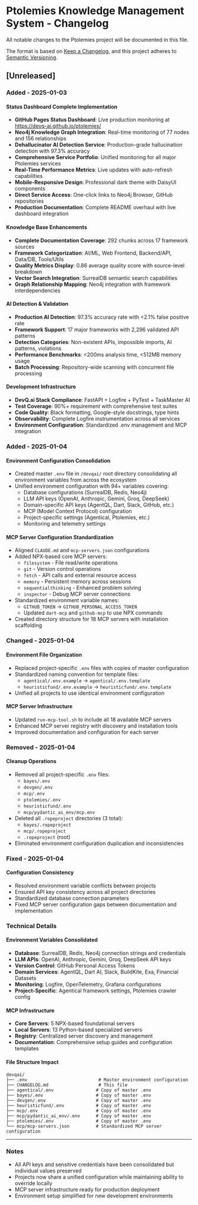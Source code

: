 # Ptolemies Knowledge Management System - Changelog

All notable changes to the Ptolemies project will be documented in this file.

The format is based on [Keep a Changelog](https://keepachangelog.com/en/1.0.0/),
and this project adheres to [Semantic Versioning](https://semver.org/spec/v2.0.0.html).

## [Unreleased]

### Added - 2025-01-03

#### Status Dashboard Complete Implementation

- **GitHub Pages Status Dashboard**: Live production monitoring at https://devq-ai.github.io/ptolemies/
- **Neo4j Knowledge Graph Integration**: Real-time monitoring of 77 nodes and 156 relationships
- **Dehallucinator AI Detection Service**: Production-grade hallucination detection with 97.3% accuracy
- **Comprehensive Service Portfolio**: Unified monitoring for all major Ptolemies services
- **Real-Time Performance Metrics**: Live updates with auto-refresh capabilities
- **Mobile-Responsive Design**: Professional dark theme with DaisyUI components
- **Direct Service Access**: One-click links to Neo4j Browser, GitHub repositories
- **Production Documentation**: Complete README overhaul with live dashboard integration

#### Knowledge Base Enhancements

- **Complete Documentation Coverage**: 292 chunks across 17 framework sources
- **Framework Categorization**: AI/ML, Web Frontend, Backend/API, Data/DB, Tools/Utils
- **Quality Metrics Display**: 0.86 average quality score with source-level breakdown
- **Vector Search Integration**: SurrealDB semantic search capabilities
- **Graph Relationship Mapping**: Neo4j integration with framework interdependencies

#### AI Detection & Validation

- **Production AI Detection**: 97.3% accuracy rate with <2.1% false positive rate
- **Framework Support**: 17 major frameworks with 2,296 validated API patterns
- **Detection Categories**: Non-existent APIs, impossible imports, AI patterns, violations
- **Performance Benchmarks**: <200ms analysis time, <512MB memory usage
- **Batch Processing**: Repository-wide scanning with concurrent file processing

#### Development Infrastructure

- **DevQ.ai Stack Compliance**: FastAPI + Logfire + PyTest + TaskMaster AI
- **Test Coverage**: 90%+ requirement with comprehensive test suites
- **Code Quality**: Black formatting, Google-style docstrings, type hints
- **Observability**: Complete Logfire instrumentation across all services
- **Environment Configuration**: Standardized .env management and MCP integration

### Added - 2025-01-04

#### Environment Configuration Consolidation

- Created master `.env` file in `/devqai/` root directory consolidating all environment variables from across the ecosystem
- Unified environment configuration with 94+ variables covering:
  - Database configurations (SurrealDB, Redis, Neo4j)
  - LLM API keys (OpenAI, Anthropic, Gemini, Groq, DeepSeek)
  - Domain-specific API keys (AgentQL, Dart, Slack, GitHub, etc.)
  - MCP (Model Context Protocol) configuration
  - Project-specific settings (Agentical, Ptolemies, etc.)
  - Monitoring and telemetry settings

#### MCP Server Configuration Standardization

- Aligned `CLAUDE.md` and `mcp-servers.json` configurations
- Added NPX-based core MCP servers:
  - `filesystem` - File read/write operations
  - `git` - Version control operations
  - `fetch` - API calls and external resource access
  - `memory` - Persistent memory across sessions
  - `sequentialthinking` - Enhanced problem solving
  - `inspector` - Debug MCP server connections
- Standardized environment variable names:
  - `GITHUB_TOKEN` → `GITHUB_PERSONAL_ACCESS_TOKEN`
  - Updated `dart-mcp` and `github-mcp` to use NPX commands
- Created directory structure for 18 MCP servers with installation scaffolding

### Changed - 2025-01-04

#### Environment File Organization

- Replaced project-specific `.env` files with copies of master configuration
- Standardized naming convention for template files:
  - `agentical/.env.example` → `agentical/.env.template`
  - `heuristicfund/.env.example` → `heuristicfund/.env.template`
- Unified all projects to use identical environment configuration

#### MCP Server Infrastructure

- Updated `run-mcp-tool.sh` to include all 18 available MCP servers
- Enhanced MCP server registry with discovery and installation tools
- Improved documentation and configuration for each server

### Removed - 2025-01-04

#### Cleanup Operations

- Removed all project-specific `.env` files:
  - `bayes/.env`
  - `devgen/.env`
  - `mcp/.env`
  - `ptolemies/.env`
  - `heuristicfund/.env`
  - `mcp/pydantic_ai_env/mcp.env`
- Deleted all `.ropeproject` directories (3 total):
  - `bayes/.ropeproject`
  - `mcp/.ropeproject`
  - `.ropeproject` (root)
- Eliminated environment configuration duplication and inconsistencies

### Fixed - 2025-01-04

#### Configuration Consistency

- Resolved environment variable conflicts between projects
- Ensured API key consistency across all project directories
- Standardized database connection parameters
- Fixed MCP server configuration gaps between documentation and implementation

### Technical Details

#### Environment Variables Consolidated

- **Database**: SurrealDB, Redis, Neo4j connection strings and credentials
- **LLM APIs**: OpenAI, Anthropic, Gemini, Groq, DeepSeek API keys
- **Version Control**: GitHub Personal Access Tokens
- **Domain Services**: AgentQL, Dart AI, Slack, BuildKite, Exa, Financial Datasets
- **Monitoring**: Logfire, OpenTelemetry, Grafana configurations
- **Project-Specific**: Agentical framework settings, Ptolemies crawler config

#### MCP Infrastructure

- **Core Servers**: 5 NPX-based foundational servers
- **Local Servers**: 13 Python-based specialized servers
- **Registry**: Centralized server discovery and management
- **Documentation**: Comprehensive setup guides and configuration templates

#### File Structure Impact

```
devqai/
├── .env                           # Master environment configuration
├── CHANGELOG.md                   # This file
├── agentical/.env                # Copy of master .env
├── bayes/.env                    # Copy of master .env
├── devgen/.env                   # Copy of master .env
├── heuristicfund/.env            # Copy of master .env
├── mcp/.env                      # Copy of master .env
├── mcp/pydantic_ai_env/.env      # Copy of master .env
├── ptolemies/.env                # Copy of master .env
└── mcp/mcp-servers.json          # Standardized MCP server configuration
```

---

### Notes

- All API keys and sensitive credentials have been consolidated but individual values preserved
- Projects now share a unified configuration while maintaining ability to override locally
- MCP server infrastructure ready for production deployment
- Environment setup simplified for new development environments
